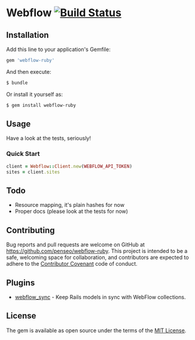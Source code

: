 # Webflow [![Build Status](https://github.com/weg-li/weg-li/workflows/build/badge.svg)](https://github.com/weg-li/weg-li/workflows/build/)

## Installation
Add this line to your application's Gemfile:

```ruby
gem 'webflow-ruby'
```

And then execute:

```bash
$ bundle
```

Or install it yourself as:

```bash
$ gem install webflow-ruby
```

## Usage
Have a look at the tests, seriously!

### Quick Start
```ruby
client = Webflow::Client.new(WEBFLOW_API_TOKEN)
sites = client.sites
```

## Todo
* Resource mapping, it's plain hashes for now
* Proper docs (please look at the tests for now)

## Contributing
Bug reports and pull requests are welcome on GitHub at https://github.com/penseo/webflow-ruby. This project is intended to be a safe, welcoming space for collaboration, and contributors are expected to adhere to the [Contributor Covenant](http://contributor-covenant.org) code of conduct.

## Plugins
* [webflow_sync](https://github.com/vfonic/webflow_sync) - Keep Rails models in sync with WebFlow collections.


## License
The gem is available as open source under the terms of the [MIT License](http://opensource.org/licenses/MIT).
